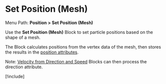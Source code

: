 # Set Position (Mesh)

Menu Path: **Position > Set Position (Mesh)**

Use the **Set Position (Mesh)** Block to set particle positions based on the shape of a mesh.

The Block calculates positions from the vertex data of the mesh, then stores the results in the [position attributes](Reference-Attributes.md).

Note: [Velocity from Direction and Speed](Block-VelocityFromDirection&Speed(NewDirection).md) Blocks can then process the direction attribute.

[!include[](Snippets/Block-SetPosition.md)]

